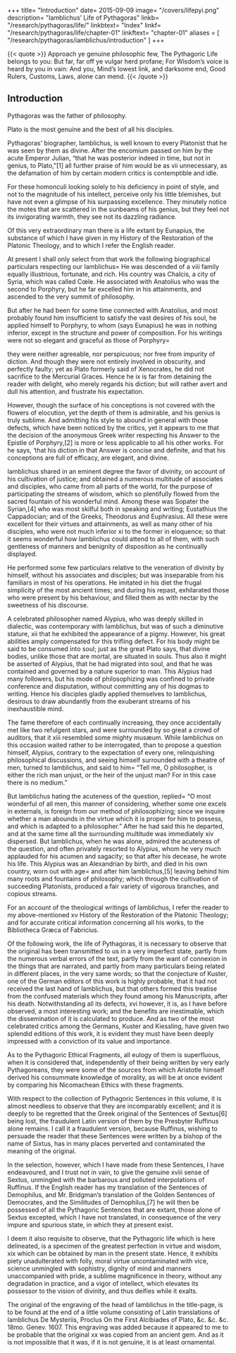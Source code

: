 +++
title= "Introduction"
date= 2015-09-09
image= "/covers/lifepyi.png"
description= "Iamblichus’ Life of Pythagoras"
linkb= "/research/pythagoras/life/"
linkbtext= "Index"
linkf= "/research/pythagoras/life/chapter-01"
linkftext= "chapter-01"
aliases = [
  "/research/pythagoras/iamblichus/introduction"
]
+++

<!-- BY THOMAS TAYLOR. -->

{{< quote >}}
Approach ye genuine philosophic few,
The Pythagoric Life belongs to you:
But far, far off ye vulgar herd profane;
For Wisdom’s voice is heard by you in vain:
And you, Mind’s lowest link, and darksome end,
Good Rulers, Customs, Laws, alone can mend.
{{< /quote >}}



## Introduction

Pythagoras was the father of philosophy. 

<!-- The authentic memoirs of his life are interesting to those who revere the doctrines of --> 

Plato is the most genuine and the best of all his disciples.

Pythagoras' biographer, Iamblichus, is well known to every Platonist that he was seen by them as divine. After the encomium passed on him by the acute Emperor Julian, “that he was posterior indeed in time, but not in genius, to Plato,”[1] all further praise of him would be as vii unnecessary, as the defamation of him by certain modern critics is contemptible and idle. 

For these homonculi looking solely to his deficiency in point of style, and not to the magnitude of his intellect, perceive only his little blemishes, but have not even a glimpse of his surpassing excellence. They minutely notice the motes that are scattered in the sunbeams of his genius, but they feel not its invigorating warmth, they see not its dazzling radiance.

Of this very extraordinary man there is a life extant by Eunapius, the substance of which I have given in my History of the Restoration of the Platonic Theology, and to which I refer the English reader. 

At present I shall only select from that work the following biographical particulars respecting our Iamblichus= He was descended of a viii family equally illustrious, fortunate, and rich. His country was Chalcis, a city of Syria, which was called Cœle. He associated with Anatolius who was the second to Porphyry, but he far excelled him in his attainments, and ascended to the very summit of philosophy. 

But after he had been for some time connected with Anatolius, and most probably found him insufficient to satisfy the vast desires of his soul, he applied himself to Porphyry, to whom (says Eunapius) he was in nothing inferior, except in the structure and power of composition. For his writings were not so elegant and graceful as those of Porphyry= 

they were neither agreeable, nor perspicuous; nor free from impurity of diction. And though they were not entirely involved in obscurity, and perfectly faulty; yet as Plato formerly said of Xenocrates, he did not sacrifice to the Mercurial Graces. Hence he ix is far from detaining the reader with delight, who merely regards his diction; but will rather avert and dull his attention, and frustrate his expectation. 


However, though the surface of his conceptions is not covered with the flowers of elocution, yet the depth of them is admirable, and his genius is truly sublime. And admitting his style to abound in general with those defects, which have been noticed by the critics, yet it appears to me that the decision of the anonymous Greek writer respecting his Answer to the Epistle of Porphyry,[2] is more or less applicable to all his other works. For he says, ‘that his diction in that Answer is concise and definite, and that his conceptions are full of efficacy, are elegant, and divine.


Iamblichus shared in an eminent degree the favor of divinity, on account of his cultivation of justice; and obtained a numerous multitude of associates and disciples, who came from all parts of the world, for the purpose of participating the streams of wisdom, which so plentifully flowed from the sacred fountain of his wonderful mind. Among these was Sopater the Syrian,[4] who was most skilful both in speaking and writing; Eustathius the Cappadocian; and of the Greeks, Theodorus and Euphrasius. All these were excellent for their virtues and attainments, as well as many other of his disciples, who were not much inferior xi to the former in eloquence; so that it seems wonderful how Iamblichus could attend to all of them, with such gentleness of manners and benignity of disposition as he continually displayed.

He performed some few particulars relative to the veneration of divinity by himself, without his associates and disciples; but was inseparable from his familiars in most of his operations. He imitated in his diet the frugal simplicity of the most ancient times; and during his repast, exhilarated those who were present by his behaviour, and filled them as with nectar by the sweetness of his discourse.

A celebrated philosopher named Alypius, who was deeply skilled in dialectic, was contemporary with Iamblichus, but was of such a diminutive stature, xii that he exhibited the appearance of a pigmy. However, his great abilities amply compensated for this trifling defect. For his body might be said to be consumed into soul; just as the great Plato says, that divine bodies, unlike those that are mortal, are situated in souls. Thus also it might be asserted of Alypius, that he had migrated into soul, and that he was contained and governed by a nature superior to man. This Alypius had many followers, but his mode of philosophizing was confined to private conference and disputation, without committing any of his dogmas to writing. Hence his disciples gladly applied themselves to Iamblichus, desirous to draw abundantly from the exuberant streams of his inexhaustible mind. 

The fame therefore of each continually increasing, they once accidentally met like two refulgent stars, and were surrounded by so great a crowd of auditors, that it xiii resembled some mighty musæum. While Iamblichus on this occasion waited rather to be interrogated, than to propose a question himself, Alypius, contrary to the expectation of every one, relinquishing philosophical discussions, and seeing himself surrounded with a theatre of men, turned to Iamblichus, and said to him= “Tell me, O philosopher, is either the rich man unjust, or the heir of the unjust man? For in this case there is no medium.” 

But Iamblichus hating the acuteness of the question, replied= “O most wonderful of all men, this manner of considering, whether some one excels in externals, is foreign from our method of philosophizing; since we inquire whether a man abounds in the virtue which it is proper for him to possess, and which is adapted to a philosopher.” After he had said this he departed, and at the same time all the surrounding multitude was immediately xiv dispersed. But Iamblichus, when he was alone, admired the acuteness of the question, and often privately resorted to Alypius, whom he very much applauded for his acumen and sagacity; so that after his decease, he wrote his life. This Alypius was an Alexandrian by birth, and died in his own country, worn out with age= and after him Iamblichus,[5] leaving behind him many roots and fountains of philosophy; which through the cultivation of succeeding Platonists, produced a fair variety of vigorous branches, and copious streams.

For an account of the theological writings of Iamblichus, I refer the reader to my above-mentioned xv History of the Restoration of the Platonic Theology; and for accurate critical information concerning all his works, to the Bibliotheca Græca of Fabricius.

Of the following work, the life of Pythagoras, it is necessary to observe that the original has been transmitted to us in a very imperfect state, partly from the numerous verbal errors of the text, partly from the want of connexion in the things that are narrated, and partly from many particulars being related in different places, in the very same words; so that the conjecture of Kuster, one of the German editors of this work is highly probable, that it had not received the last hand of Iamblichus, but that others formed this treatise from the confused materials which they found among his Manuscripts, after his death. Notwithstanding all its defects, xvi however, it is, as I have before observed, a most interesting work; and the benefits are inestimable, which the dissemination of it is calculated to produce. And as two of the most celebrated critics among the Germans, Kuster and Kiessling, have given two splendid editions of this work, it is evident they must have been deeply impressed with a conviction of its value and importance.

As to the Pythagoric Ethical Fragments, all eulogy of them is superfluous, when it is considered that, independently of their being written by very early Pythagoreans, they were some of the sources from which Aristotle himself derived his consummate knowledge of morality, as will be at once evident by comparing his Nicomachean Ethics with these fragments.

With respect to the collection of Pythagoric Sentences in this volume, it is almost needless to observe that they are incomparably excellent; and it is deeply to be regretted that the Greek original of the Sentences of Sextus[6] being lost, the fraudulent Latin version of them by the Presbyter Ruffinus alone remains. I call it a fraudulent version, because Ruffinus, wishing to persuade the reader that these Sentences were written by a bishop of the name of Sixtus, has in many places perverted and contaminated the meaning of the original. 

In the selection, however, which I have made from these Sentences, I have endeavoured, and I trust not in vain, to give the genuine xviii sense of Sextus, unmingled with the barbarous and polluted interpolations of Ruffinus. If the English reader has my translation of the Sentences of Demophilus, and Mr. Bridgman’s translation of the Golden Sentences of Democrates, and the Similitudes of Demophilus,[7] he will then be possessed of all the Pythagoric Sentences that are extant, those alone of Sextus excepted, which I have not translated, in consequence of the very impure and spurious state, in which they at present exist.

I deem it also requisite to observe, that the Pythagoric life which is here delineated, is a specimen of the greatest perfection in virtue and wisdom, xix which can be obtained by man in the present state. Hence, it exhibits piety unadulterated with folly, moral virtue uncontaminated with vice, science unmingled with sophistry, dignity of mind and manners unaccompanied with pride, a sublime magnificence in theory, without any degradation in practice, and a vigor of intellect, which elevates its possessor to the vision of divinity, and thus deifies while it exalts.

The original of the engraving of the head of Iamblichus in the title-page, is to be found at the end of a little volume consisting of Latin translations of Iamblichus De Mysteriis, Proclus On the First Alcibiades of Plato, &c. &c. &c. 18mo. Genev. 1607. This engraving was added because it appeared to me to be probable that the original xx was copied from an ancient gem. And as it is not impossible that it was, if it is not genuine, it is at least ornamental.


